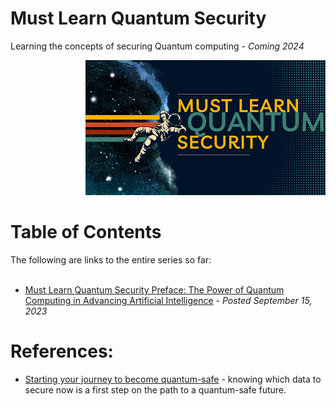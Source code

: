 # Must Learn Quantum Security<br>

Learning the concepts of securing Quantum computing - *Coming 2024*

<p align="right"><img src="Images/Must Lean Quantum Security Real Small.png" alt="Must Learn Quantum Security"></center></p>

<b><h1>Table of Contents</h1></b>
The following are links to the entire series so far:
<br><br>
* <a href="https://rodtrent.substack.com/p/must-learn-quantum-security-preface" target="_blank">Must Learn Quantum Security Preface: The Power of Quantum Computing in Advancing Artificial Intelligence</a> - <i>Posted September 15, 2023</i><br>


<b><h1>References:</h1></b>

* <a href="https://www.microsoft.com/en-us/security/blog/2023/11/01/starting-your-journey-to-become-quantum-safe/" target="_blank">Starting your journey to become quantum-safe</a> - knowing which data to secure now is a first step on the path to a quantum-safe future.<br>
